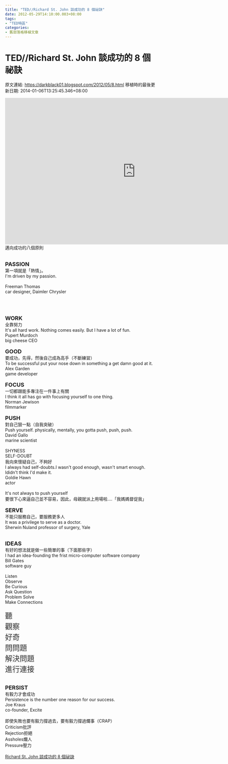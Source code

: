```yaml
---
title: "TED//Richard St. John 談成功的 8 個祕訣"
date: 2012-05-29T14:10:00.003+08:00
tags: 
- "TED特區"
categories:
- 舊部落格移植文章
---
```


# TED//Richard St. John 談成功的 8 個祕訣

原文連結: https://darkblack01.blogspot.com/2012/05/8.html
移植時的最後更新日期: 2014-01-06T13:25:45.346+08:00

<iframe allowfullscreen="" frameborder="0" height="480" mozallowfullscreen="" scrolling="no" src="http://embed.ted.com/talks/lang/zh-tw/richard_st_john_s_8_secrets_of_success.html" webkitallowfullscreen="" width="853"></iframe><br />邁向成功的八個原則<br /><br /><br /><b><span style="font-size: large;">PASSION</span></b><br />第一項就是「熱情」。 <br />I'm driven by my passion.<br /><br />Freeman Thomas<br />car designer, Daimler Chrysler<br /><br /><br /><a name='more'></a><br /><br /><span style="font-size: large;"><b>WORK</b></span><br />全靠努力<br />It's all hard work. Nothing comes easily. But I have a lot of fun.<br />Pupert Murdoch<br />big cheese CEO<br /><br /><span style="font-size: large;"><b>GOOD</b></span><br />要成功，先得，然後自己成為高手（不斷練習）<br />To be successful put your nose down in something a get damn good at it.<br />Alex Garden<br />game developer<br /><br /><span style="font-size: large;"><b>FOCUS</b></span><br />一切都跟能多專注在一件事上有關<br />I think it all has go with focusing yourself to one thing.<br />Norman Jewison<br />filmmarker<br /><br /><span style="font-size: large;"><b>PUSH</b></span><br />對自己狠一點（自我突破）<br />Push yourself. physically, mentally, you gotta push, push, push.<br />David Gallo<br />marine scientist<br /><br />SHYNESS<br />SELF-DOUBT<br />我向來懷疑自己，不夠好<br />I always had self-doubts.I wasn't good enough, wasn't smart enough. Ididn't think I'd make it.<br />Goldie Hawn<br />actor<br /><br />It's not always to push yourself<br />要很下心來逼自己並不容易，因此，母親就派上用場啦....「我媽媽督促我」<br /><br /><span style="font-size: large;"><b>SERVE</b></span><br />不能只服務自己，要服務更多人<br />It was a privilege to serve as a doctor.<br />Sherwin Nuland professor of surgery, Yale<br /><br /><br /><span style="font-size: large;"><b>IDEAS</b></span><br />有好的想法就是做一些簡單的事（下面那些字）<br />I had an idea-founding the frist micro-computer software company<br />Bill Gates<br />software guy<br /><br />Listen<br />Observe<br />Be Curious<br />Ask Question<br />Problem Solve<br />Make Connections<br /><br /><span class="" style="background-color: whitesmoke; color: #333333; font-family: arial, sans-serif; font-size: 24px;">聽</span><br /><span class="" style="background-color: whitesmoke; color: #333333; font-family: arial, sans-serif; font-size: 24px;">觀察</span><br /><span class="" style="background-color: whitesmoke; color: #333333; font-family: arial, sans-serif; font-size: 24px;">好奇</span><br /><span style="background-color: whitesmoke; color: #333333; font-family: arial, sans-serif; font-size: 24px;">問</span><span class="" style="background-color: whitesmoke; color: #333333; font-family: arial, sans-serif; font-size: 24px;">問題</span><br /><span class="" style="background-color: whitesmoke; color: #333333; font-family: arial, sans-serif; font-size: 24px;">解決問題</span><br /><span class="" style="background-color: whitesmoke; color: #333333; font-family: arial, sans-serif; font-size: 24px;">進行連接</span><br /><br /><br /><span style="font-size: large;"><b>PERSIST</b></span><br />有毅力才會成功<br />Persistence is the number one reason for our success.<br />Joe Kraus<br />co-founder, Excite<br /><br />即使失敗也要有毅力撐過去，要有毅力撐過爛事（CRAP）<br />Criticism批評<br />Rejection拒絕<br />Assholes爛人<br />Pressure壓力<br /><br /><a href="http://www.ted.com/talks/lang/zh-tw/richard_st_john_s_8_secrets_of_success.html" target="_blank">Richard St. John 談成功的 8 個祕訣</a>

